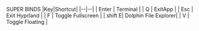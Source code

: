 SUPER BINDS
|Key|Shortcut|
|--|--|
| Enter | Terminal |
| Q | ExitApp |
| Esc | Exit Hyprland |
| F | Toggle Fullscreen |
| shift E| Dolphin File Explorer|
| V | Toggle Floating |
